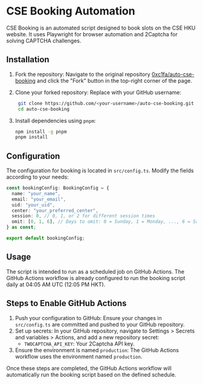 # CSE Booking Automation

CSE Booking is an automated script designed to book slots on the CSE HKU website. It uses Playwright for browser automation and 2Captcha for solving CAPTCHA challenges.

## Installation

1. Fork the repository:
   Navigate to the original repository [0xc1fa/auto-cse-booking](https://github.com/0xc1fa/auto-cse-booking) and click the "Fork" button in the top-right corner of the page.

2. Clone your forked repository:
   Replace <your-username> with your GitHub username:

   ```sh
	git clone https://github.com/<your-username>/auto-cse-booking.git
	cd auto-cse-booking
   ```

3. Install dependencies using `pnpm`:

   ```sh
   npm install -g pnpm
   pnpm install
   ```

## Configuration

The configuration for booking is located in `src/config.ts`. Modify the fields according to your needs:
```ts
const bookingConfig: BookingConfig = {
  name: "your_name",
  email: "your_email",
  uid: "your_uid",
  center: "your_preferred_center",
  session: 0, // 0, 1, or 2 for different session times
  omit: [0, 1, 6], // Days to omit: 0 = Sunday, 1 = Monday, ..., 6 = Saturday
} as const;

export default bookingConfig;
```

## Usage

The script is intended to run as a scheduled job on GitHub Actions. The GitHub Actions workflow is already configured to run the booking script daily at 04:05 AM UTC (12:05 PM HKT).

## Steps to Enable GitHub Actions

1. Push your configuration to GitHub:
   Ensure your changes in `src/config.ts` are committed and pushed to your GitHub repository.
2. Set up secrets:
   In your GitHub repository, navigate to Settings > Secrets and variables > Actions, and add a new repository secret:
   - `TWOCAPTCHA_API_KEY`: Your 2Captcha API key.
3. Ensure the environment is named `production`:
   The GitHub Actions workflow uses the environment named `production`.

Once these steps are completed, the GitHub Actions workflow will automatically run the booking script based on the defined schedule.
